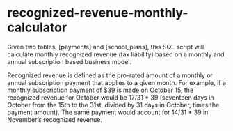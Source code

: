 # recognized-revenue-monthly-calculator

Given two tables, [payments] and [school_plans], this SQL script will calculate monthly recognized revenue (tax liability) based on a monthly and annual subscription based business model.

Recognized revenue is defined as the pro-rated amount of a monthly or annual subscription payment that applies to a given month. For example, if a monthly subscription payment of $39 is made on October 15, the recognized revenue for October would be 17/31 * 39 (seventeen days in October from the 15th to the 31st, divided by 31 days in October, times the payment amount). The same payment would account for 14/31 * 39 in November’s recognized revenue.
